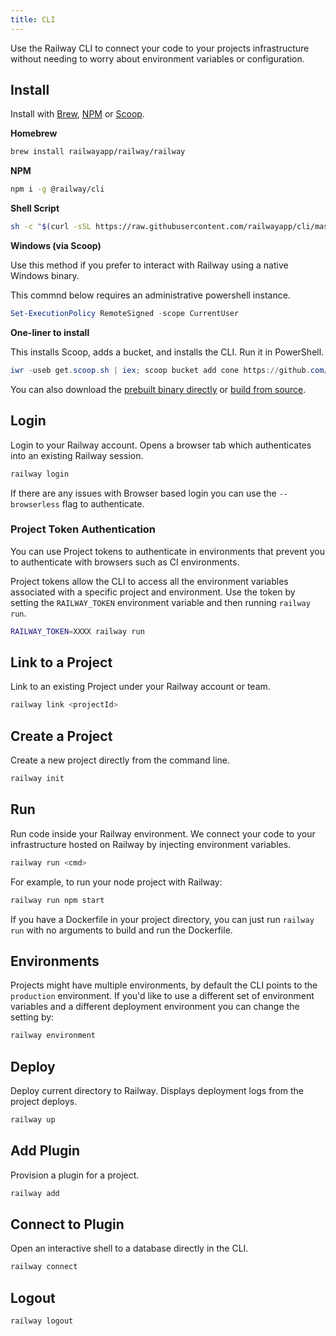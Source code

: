 ```yaml
---
title: CLI
---
```


Use the Railway CLI to connect your code to your projects infrastructure without
needing to worry about environment variables or configuration.

## Install

Install with [Brew](https://brew.sh), [NPM](https://www.npmjs.com/package/@railway/cli) or [Scoop](https://scoop.sh).

**Homebrew**

```bash
brew install railwayapp/railway/railway
```
**NPM**
```bash
npm i -g @railway/cli
```
**Shell Script**
```bash
sh -c "$(curl -sSL https://raw.githubusercontent.com/railwayapp/cli/master/install.sh)"
```

**Windows (via Scoop)**

Use this method if you prefer to interact with Railway using a native Windows binary.

This commnd below requires an administrative powershell instance.

```ps1
Set-ExecutionPolicy RemoteSigned -scope CurrentUser
```

**One-liner to install**

This installs Scoop, adds a bucket, and installs the CLI. Run it in PowerShell.

```ps1
iwr -useb get.scoop.sh | iex; scoop bucket add cone https://github.com/Milo123459/cone; scoop install cone/railway
```

You can also download the [prebuilt binary directly](https://github.com/railwayapp/cli/releases/latest) or [build from source](https://github.com/railwayapp/cli#from-source).

## Login

Login to your Railway account. Opens a browser tab which authenticates into an existing Railway session. 

```bash
railway login
```

If there are any issues with Browser based login you can use the `--browserless` flag to authenticate.

### Project Token Authentication

You can use Project tokens to authenticate in environments that prevent you to authenticate with browsers such as CI environments.

Project tokens allow the CLI to access all the environment variables associated
with a specific project and environment. Use the token by setting the
`RAILWAY_TOKEN` environment variable and then running `railway run`.

```bash
RAILWAY_TOKEN=XXXX railway run
```

## Link to a Project

Link to an existing Project under your Railway account or team.

<NextImage src="https://res.cloudinary.com/railway/image/upload/v1631917786/docs/railway-link_juslvt.png"
alt="Screenshot of Railway"
layout="intrinsic"
width={389} height={116} quality={80} />

```bash
railway link <projectId>
```

## Create a Project

Create a new project directly from the command line. 

```bash
railway init
```

## Run

Run code inside your Railway environment. We connect your code to your
infrastructure hosted on Railway by injecting environment variables.

```bash
railway run <cmd>
```

For example, to run your node project with Railway:

```bash
railway run npm start
```

If you have a Dockerfile in your project directory, you can just run
`railway run` with no arguments to build and run the Dockerfile.

## Environments

Projects might have multiple environments, by default the CLI points to the `production` environment. If you'd like to use a different set of environment variables and a different deployment environment you can change the setting by:

```bash
railway environment
```


## Deploy

Deploy current directory to Railway. Displays deployment logs from the project deploys.

```bash
railway up
```

## Add Plugin

Provision a plugin for a project.

```bash
railway add
```

## Connect to Plugin

Open an interactive shell to a database directly in the CLI.

```bash
railway connect
```

## Logout 

```bash
railway logout
```
